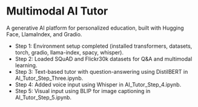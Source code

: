 # Multimodal AI Tutor
A generative AI platform for personalized education, built with Hugging Face, LlamaIndex, and Gradio.
- Step 1: Environment setup completed (installed transformers, datasets, torch, gradio, llama-index, spacy, whisper).
- Step 2: Loaded SQuAD and Flickr30k datasets for Q&A and multimodal learning.
- Step 3: Text-based tutor with question-answering using DistilBERT in AI_Tutor_Step_Three.ipynb.
- Step 4: Added voice input using Whisper in AI_Tutor_Step_4.ipynb.
- Step 5: Visual input using BLIP for image captioning in AI_Tutor_Step_5.ipynb.